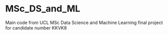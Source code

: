 # MSc_DS_and_ML
Main code from UCL MSc Data Science and Machine Learning final project for candidate number KKVK8
